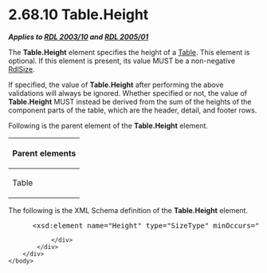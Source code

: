 <html dir="LTR" xmlns:mshelp="http://msdn.microsoft.com/mshelp" xmlns:ddue="http://ddue.schemas.microsoft.com/authoring/2003/5" xmlns:xlink="http://www.w3.org/1999/xlink" xmlns:tool="http://www.microsoft.com/tooltip">
    <head>
        <meta http-equiv="Content-Type" content="text/html; CHARSET=utf-8"></meta>
        <meta name="save" content="history"></meta>
        <title>2.68.10 Table.Height</title>
        <xml>
            <mshelp:toctitle title="2.68.10 Table.Height"></mshelp:toctitle>
            <mshelp:rltitle title="[MS-RDL]: Table.Height"></mshelp:rltitle>
            <mshelp:keyword index="A" term="0c126014-9008-4b16-ade4-5d7e3094dac9"></mshelp:keyword>
            <mshelp:attr name="DCSext.ContentType" value="open specification"></mshelp:attr>
            <mshelp:attr name="AssetID" value="0c126014-9008-4b16-ade4-5d7e3094dac9"></mshelp:attr>
            <mshelp:attr name="TopicType" value="kbRef"></mshelp:attr>
            <mshelp:attr name="DCSext.Title" value="[MS-RDL]: Table.Height" />
        </xml>
    </head>
    <body>
        <div id="header">
            <h1 class="heading">2.68.10 Table.Height</h1>
        </div>
        <div id="mainSection">
            <div id="mainBody">
                <div id="allHistory" class="saveHistory"></div>
                <div id="sectionSection0" class="section" name="collapseableSection">
                    

<p><b><i>Applies to </i></b><a href="a7e2ad00-07c8-4f6d-80ab-3ad55df7b233.md"><b><i>RDL 2003/10</i></b></a><b>
<i>and </i></b><a href="3ebe2912-4958-4832-b391-cad1f5e13338.md"><b><i>RDL 2005/01</i></b></a></p>

<p>The <b>Table.Height</b> element specifies the height of a <a href="660db744-699e-4ca3-a2d6-a5cab4bcf9b0.md">Table</a>. This element is
optional. If this element is present, its value MUST be a non-negative <a href="b40c092e-4fe5-4f7b-a0bf-c98df1361c90.md">RdlSize</a>.</p>

<p>If specified, the value of <b>Table.Height</b> after
performing the above validations will always be ignored. Whether specified or
not, the value of <b>Table.Height</b> MUST instead be derived from the sum of
the heights of the component parts of the table, which are the header, detail,
and footer rows.</p>

<p>Following is the parent element of the <b>Table.Height</b>
element.</p>

<table>
 <thead>
  <tr>
   <th>
   <p>Parent elements</p>
   </th>
  </tr>
 </thead>
 <tr>
  <td>
  <p>Table</p>
  </td>
 </tr>
</table>

<p>The following is the XML Schema definition of the <b>Table.Height</b>
element.</p>

<dl>
<dd>
<div><pre> &lt;xsd:element name=&quot;Height&quot; type=&quot;SizeType&quot; minOccurs=&quot;0&quot; /&gt;
</pre></div>
</dd></dl>


                </div>
            </div>
        </div>
    </body>
</html>